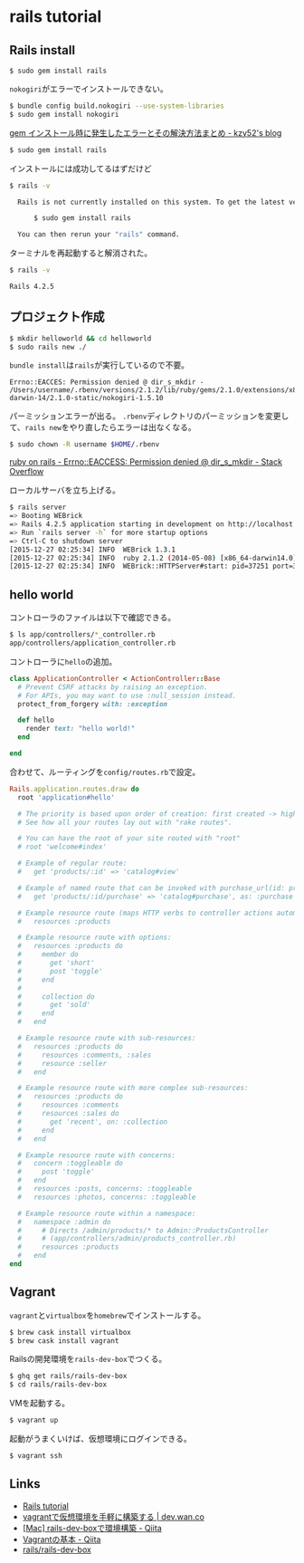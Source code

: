 # rails tutorial


## Rails install

```
$ sudo gem install rails
```

`nokogiri`がエラーでインストールできない。

```sh
$ bundle config build.nokogiri --use-system-libraries
$ sudo gem install nokogiri
```
[gem インストール時に発生したエラーとその解決方法まとめ - kzy52's blog](http://kzy52.com/entry/2014/11/09/000511)


```sh
$ sudo gem install rails
```

インストールには成功してるはずだけど

```sh
$ rails -v

  Rails is not currently installed on this system. To get the latest version, simply type:

      $ sudo gem install rails

  You can then rerun your "rails" command.
```

ターミナルを再起動すると解消された。


```sh
$ rails -v

Rails 4.2.5
```

## プロジェクト作成

```sh
$ mkdir helloworld && cd helloworld
$ sudo rails new ./
```

`bundle install`は`rails`が実行しているので不要。


```
Errno::EACCES: Permission denied @ dir_s_mkdir - /Users/username/.rbenv/versions/2.1.2/lib/ruby/gems/2.1.0/extensions/x86_64-darwin-14/2.1.0-static/nokogiri-1.5.10
```
パーミッションエラーが出る。
`.rbenv`ディレクトリのパーミッションを変更して、`rails new`をやり直したらエラーは出なくなる。

```sh
$ sudo chown -R username $HOME/.rbenv
```

[ruby on rails - Errno::EACCESS: Permission denied @ dir_s_mkdir - Stack Overflow](http://stackoverflow.com/questions/30147510/errnoeaccess-permission-denied-dir-s-mkdir)


ローカルサーバを立ち上げる。
```sh
$ rails server
=> Booting WEBrick
=> Rails 4.2.5 application starting in development on http://localhost:3000
=> Run `rails server -h` for more startup options
=> Ctrl-C to shutdown server
[2015-12-27 02:25:34] INFO  WEBrick 1.3.1
[2015-12-27 02:25:34] INFO  ruby 2.1.2 (2014-05-08) [x86_64-darwin14.0]
[2015-12-27 02:25:34] INFO  WEBrick::HTTPServer#start: pid=37251 port=3000
```

## hello world

コントローラのファイルは以下で確認できる。
```sh
$ ls app/controllers/*_controller.rb
app/controllers/application_controller.rb
```

コントローラに`hello`の追加。
```rb
class ApplicationController < ActionController::Base
  # Prevent CSRF attacks by raising an exception.
  # For APIs, you may want to use :null_session instead.
  protect_from_forgery with: :exception

  def hello
    render text: "hello world!"
  end

end
```
合わせて、ルーティングを`config/routes.rb`で設定。
```rb
Rails.application.routes.draw do
  root 'application#hello'

  # The priority is based upon order of creation: first created -> highest priority.
  # See how all your routes lay out with "rake routes".

  # You can have the root of your site routed with "root"
  # root 'welcome#index'

  # Example of regular route:
  #   get 'products/:id' => 'catalog#view'

  # Example of named route that can be invoked with purchase_url(id: product.id)
  #   get 'products/:id/purchase' => 'catalog#purchase', as: :purchase

  # Example resource route (maps HTTP verbs to controller actions automatically):
  #   resources :products

  # Example resource route with options:
  #   resources :products do
  #     member do
  #       get 'short'
  #       post 'toggle'
  #     end
  #
  #     collection do
  #       get 'sold'
  #     end
  #   end

  # Example resource route with sub-resources:
  #   resources :products do
  #     resources :comments, :sales
  #     resource :seller
  #   end

  # Example resource route with more complex sub-resources:
  #   resources :products do
  #     resources :comments
  #     resources :sales do
  #       get 'recent', on: :collection
  #     end
  #   end

  # Example resource route with concerns:
  #   concern :toggleable do
  #     post 'toggle'
  #   end
  #   resources :posts, concerns: :toggleable
  #   resources :photos, concerns: :toggleable

  # Example resource route within a namespace:
  #   namespace :admin do
  #     # Directs /admin/products/* to Admin::ProductsController
  #     # (app/controllers/admin/products_controller.rb)
  #     resources :products
  #   end
end
```


## Vagrant

`vagrant`と`virtualbox`を`homebrew`でインストールする。

```sh
$ brew cask install virtualbox
$ brew cask install vagrant
```

Railsの開発環境を`rails-dev-box`でつくる。

```sh
$ ghq get rails/rails-dev-box
$ cd rails/rails-dev-box
```

VMを起動する。
```sh
$ vagrant up
```

起動がうまくいけば、仮想環境にログインできる。
```sh
$ vagrant ssh
```



## Links

- [Rails tutorial](http://railstutorial.jp/)
- [vagrantで仮想環境を手軽に構築する | dev.wan.co](http://k-shogo.github.io/article/2013/09/25/vagrant/)
- [[Mac] rails-dev-boxで環境構築 - Qiita](http://qiita.com/yamagh/items/b37d21debd2487c50d82)
- [Vagrantの基本 - Qiita](http://qiita.com/kidach1/items/e63c1607705178aa257c)
- [rails/rails-dev-box](https://github.com/rails/rails-dev-box)

